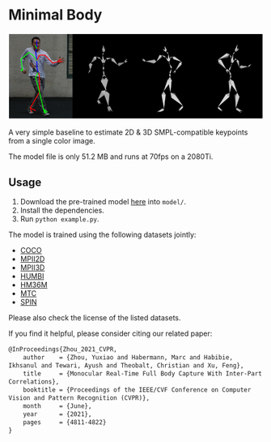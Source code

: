 # Minimal Body

![teaser](teaser.png)

A very simple baseline to estimate 2D & 3D SMPL-compatible keypoints from a single color image.

The model file is only 51.2 MB and runs at 70fps on a 2080Ti.

## Usage

1. Download the pre-trained model [here](https://github.com/CalciferZh/minimal-body/releases/download/v1/minimal_body_v1.pth) into `model/`.
2. Install the dependencies.
3. Run `python example.py`.

The model is trained using the following datasets jointly:
* [COCO](https://cocodataset.org/)
* [MPII2D](http://human-pose.mpi-inf.mpg.de/)
* [MPII3D](https://vcai.mpi-inf.mpg.de/3dhp-dataset/)
* [HUMBI](https://humbi-data.net/)
* [HM36M](http://vision.imar.ro/human3.6m/description.php)
* [MTC](http://domedb.perception.cs.cmu.edu/mtc.html)
* [SPIN](https://github.com/nkolot/SPIN)

Please also check the license of the listed datasets.

If you find it helpful, please consider citing our related paper:

```
@InProceedings{Zhou_2021_CVPR,
    author    = {Zhou, Yuxiao and Habermann, Marc and Habibie, Ikhsanul and Tewari, Ayush and Theobalt, Christian and Xu, Feng},
    title     = {Monocular Real-Time Full Body Capture With Inter-Part Correlations},
    booktitle = {Proceedings of the IEEE/CVF Conference on Computer Vision and Pattern Recognition (CVPR)},
    month     = {June},
    year      = {2021},
    pages     = {4811-4822}
}
```
